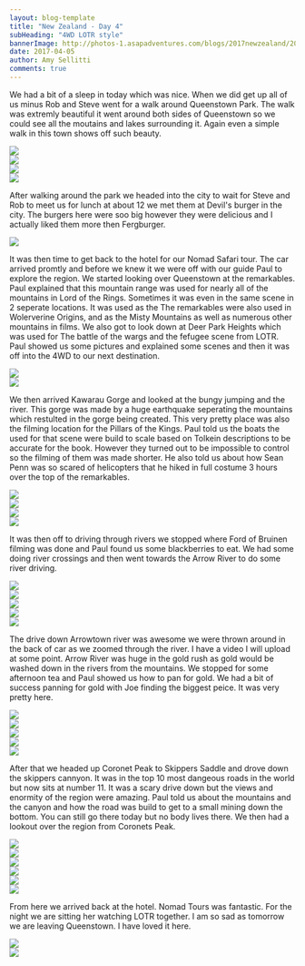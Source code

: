 ```yaml
---
layout: blog-template
title: "New Zealand - Day 4"
subHeading: "4WD LOTR style"
bannerImage: http://photos-1.asapadventures.com/blogs/2017newzealand/2017-04-05/P4051055.JPG_compressed.JPEG
date: 2017-04-05
author: Amy Sellitti
comments: true
---
```


We had a bit of a sleep in today which was nice. When we did get up all of us minus Rob and Steve went for a walk around Queenstown Park. The walk was extremly beautiful it went around both sides of Queenstown so we could see all the moutains and lakes surrounding it. Again even a simple walk in this town shows off such beauty.

<div class="center-image"><img src="http://photos-1.asapadventures.com/blogs/2017newzealand/2017-04-05/DSC07981.JPG_compressed.JPEG" /></div>
<div class="center-image"><img src="http://photos-1.asapadventures.com/blogs/2017newzealand/2017-04-05/IMG_5962 - Copy.JPG_compressed.JPEG" /></div>
<div class="center-image"><img src="http://photos-1.asapadventures.com/blogs/2017newzealand/2017-04-05/IMG_5968 - Copy.JPG_compressed.JPEG" /></div>
<div class="center-image"><img src="http://photos-1.asapadventures.com/blogs/2017newzealand/2017-04-05/IMG_5971 - Copy.JPG_compressed.JPEG" /></div>

After walking around the park we headed into the city to wait for Steve and Rob to meet us for lunch at about 12 we met them at Devil's burger in the city. The burgers here were soo big however they were delicious and I actually liked them more then Fergburger.

<div class="center-image"><img src="http://photos-1.asapadventures.com/blogs/2017newzealand/2017-04-05/IMG_5975 - Copy.JPG_compressed.JPEG" /></div>

It was then time to get back to the hotel for our Nomad Safari tour. The car arrived promtly and before we knew it we were off with our guide Paul to explore the region. We started looking over Queenstown at the remarkables. Paul explained that this mountain range was used for nearly all of the mountains in Lord of the Rings. Sometimes it was even in the same scene in 2 seperate locations. It was used as the The remarkables were also used in Wolerverine Origins, and as the Misty Mountains as well as numerous other mountains in films. We also got to look down at Deer Park Heights which was used for The battle of the wargs and the fefugee scene from LOTR. Paul showed us some pictures and explained some scenes and then it was off into the 4WD to our next destination.

<div class="center-image"><img src="http://photos-1.asapadventures.com/blogs/2017newzealand/2017-04-05/IMG_5977.JPG_compressed.JPEG" /></div>
<div class="center-image"><img src="http://photos-1.asapadventures.com/blogs/2017newzealand/2017-04-05/IMG_5988.JPG_compressed.JPEG" /></div>

We then arrived Kawarau Gorge and looked at the bungy jumping and the river. This gorge was made by a huge earthquake seperating the mountains which restulted in the gorge being created. This very pretty place was also the filming location for the Pillars of the Kings. Paul told us the boats the used for that scene were build to scale based on Tolkein descriptions to be accurate for the book. However they turned out to be impossible to control so the filming of them was made shorter. He also told us about how Sean Penn was so scared of helicopters that he hiked in full costume 3 hours over the top of the remarkables.

<div class="center-image"><img src="http://photos-1.asapadventures.com/blogs/2017newzealand/2017-04-05/IMG_5998.JPG_compressed.JPEG" /></div>
<div class="center-image"><img src="http://photos-1.asapadventures.com/blogs/2017newzealand/2017-04-05/P4050975.JPG_compressed.JPEG" /></div>
<div class="center-image"><img src="http://photos-1.asapadventures.com/blogs/2017newzealand/2017-04-05/P4050968.JPG_compressed.JPEG" /></div>
<div class="center-image"><img src="http://photos-1.asapadventures.com/blogs/2017newzealand/2017-04-05/P4050967.JPG_compressed.JPEG" /></div>

It was then off to driving through rivers we stopped where Ford of Bruinen filming was done and Paul found us some blackberries to eat. We had some doing river crossings and then went towards the Arrow River to do some river driving.

<div class="center-image"><img src="http://photos-1.asapadventures.com/blogs/2017newzealand/2017-04-05/P4051012.JPG_compressed.JPEG" /></div>
<div class="center-image"><img src="http://photos-1.asapadventures.com/blogs/2017newzealand/2017-04-05/P4051006.JPG_compressed.JPEG" /></div>
<div class="center-image"><img src="http://photos-1.asapadventures.com/blogs/2017newzealand/2017-04-05/P4050978.JPG_compressed.JPEG" /></div>
<div class="center-image"><img src="http://photos-1.asapadventures.com/blogs/2017newzealand/2017-04-05/DSC_7873.JPG_compressed.JPEG" /></div>
<div class="center-image"><img src="http://photos-1.asapadventures.com/blogs/2017newzealand/2017-04-05/DSC_7880.JPG_compressed.JPEG" /></div>

The drive down Arrowtown river was awesome we were thrown around in the back of car as we zoomed through the river. I have a video I will upload at some point. Arrow River was huge in the gold rush as gold would be washed down in the rivers from the mountains. We stopped for some afternoon tea and Paul showed us how to pan for gold. We had a bit of success panning for gold with Joe finding the biggest peice. It was very pretty here.

<div class="center-image"><img src="http://photos-1.asapadventures.com/blogs/2017newzealand/2017-04-05/IMG_6022.JPG_compressed.JPEG" /></div>
<div class="center-image"><img src="http://photos-1.asapadventures.com/blogs/2017newzealand/2017-04-05/IMG_6024.JPG_compressed.JPEG" /></div>
<div class="center-image"><img src="http://photos-1.asapadventures.com/blogs/2017newzealand/2017-04-05/IMG_6027.JPG_compressed.JPEG" /></div>
<div class="center-image"><img src="http://photos-1.asapadventures.com/blogs/2017newzealand/2017-04-05/IMG_6031.JPG_compressed.JPEG" /></div>
<div class="center-image"><img src="http://photos-1.asapadventures.com/blogs/2017newzealand/2017-04-05/IMG_6034.JPG_compressed.JPEG" /></div>

After that we headed up Coronet Peak to Skippers Saddle and drove down the skippers cannyon. It was in the top 10 most dangeous roads in the world but now sits at number 11. It was a scary drive down but the views and enormity of the region were amazing. Paul told us about the mountains and the canyon and how the road was build to get to a small mining down the bottom. You can still go there today but no body lives there. We then had a lookout over the region from Coronets Peak.

<div class="center-image"><img src="http://photos-1.asapadventures.com/blogs/2017newzealand/2017-04-05/IMG_6043.JPG_compressed.JPEG" /></div>
<div class="center-image"><img src="http://photos-1.asapadventures.com/blogs/2017newzealand/2017-04-05/IMG_6045.JPG_compressed.JPEG" /></div>
<div class="center-image"><img src="http://photos-1.asapadventures.com/blogs/2017newzealand/2017-04-05/IMG_6048.JPG_compressed.JPEG" /></div>
<div class="center-image"><img src="http://photos-1.asapadventures.com/blogs/2017newzealand/2017-04-05/IMG_6063.JPG_compressed.JPEG" /></div>
<div class="center-image"><img src="http://photos-1.asapadventures.com/blogs/2017newzealand/2017-04-05/IMG_6065.JPG_compressed.JPEG" /></div>
<div class="center-image"><img src="http://photos-1.asapadventures.com/blogs/2017newzealand/2017-04-05/20170405_165356.jpg_compressed.JPEG" /></div>

From here we arrived back at the hotel. Nomad Tours was fantastic. For the night we are sitting her watching LOTR together. I am so sad as tomorrow we are leaving Queenstown. I have loved it here.

<div class="center-image"><img src="http://photos-1.asapadventures.com/blogs/2017newzealand/2017-04-05/20170405_212323.jpg_compressed.JPEG" /></div>
<div class="center-image"><img src="http://photos-1.asapadventures.com/blogs/2017newzealand/2017-04-05/20170405_212347.jpg_compressed.JPEG" /></div>
